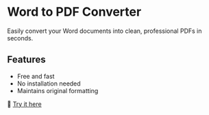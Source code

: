# Word to PDF Converter
Easily convert your Word documents into clean, professional PDFs in seconds.

## Features
- Free and fast
- No installation needed
- Maintains original formatting

🔗 [Try it here](https://smallpdf.us)
